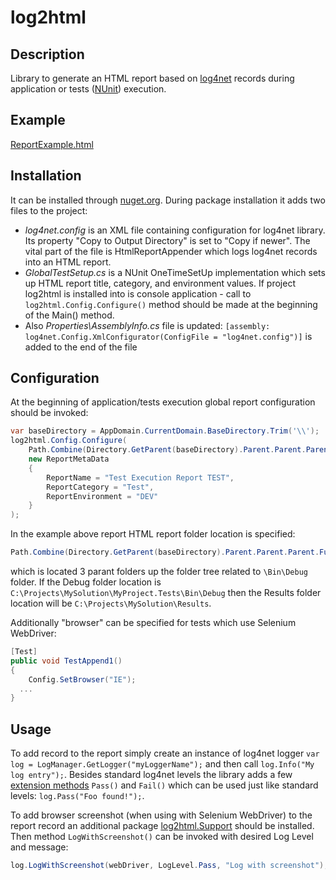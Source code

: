 # log2html

## Description
Library to generate an HTML report based on [log4net](https://logging.apache.org/log4net/) records during application or tests ([NUnit](http://nunit.org/)) execution.

## Example
[ReportExample.html](https://nitro.duckdns.org/log2html/ReportExample.html)

## Installation
It can be installed through [nuget.org](https://www.nuget.org/packages/log2html/).
During package installation it adds two files to the project:
 * *log4net.config* is an XML file containing configuration for log4net library. Its property "Copy to Output Directory" is set to "Copy if newer". The vital part of the file is HtmlReportAppender which logs log4net records into an HTML report.
 * *GlobalTestSetup.cs* is a NUnit OneTimeSetUp implementation which sets up HTML report title, category, and environment values. If project log2html is installed into is console application - call to `log2html.Config.Configure()` method should be made at the beginning of the Main() method.
 * Also *Properties\AssemblyInfo.cs* file is updated: `[assembly: log4net.Config.XmlConfigurator(ConfigFile = "log4net.config")]` is added to the end of the file

## Configuration
At the beginning of application/tests execution global report configuration should be invoked:
```C#
var baseDirectory = AppDomain.CurrentDomain.BaseDirectory.Trim('\\');
log2html.Config.Configure(
	Path.Combine(Directory.GetParent(baseDirectory).Parent.Parent.Parent.FullName, "Results"),
	new ReportMetaData
	{
		ReportName = "Test Execution Report TEST",
		ReportCategory = "Test",
		ReportEnvironment = "DEV"
	}
);
```

In the example above report HTML report folder location is specified:
```C#
Path.Combine(Directory.GetParent(baseDirectory).Parent.Parent.Parent.FullName, "Results")
```
which is located 3 parant folders up the folder tree related to `\Bin\Debug` folder.
If the Debug folder location is `C:\Projects\MySolution\MyProject.Tests\Bin\Debug` then the Results folder location will be `C:\Projects\MySolution\Results`.

Additionally "browser" can be specified for tests which use Selenium WebDriver:
```C#
[Test]
public void TestAppend1()
{
	Config.SetBrowser("IE");
  ...
}
```

## Usage
To add record to the report simply create an instance of log4net logger `var log = LogManager.GetLogger("myLoggerName");` and then call `log.Info("My log entry");`.
Besides standard log4net levels the library adds a few [extension methods](https://github.com/dnknitro/log2html/blob/master/src/log2html/LogExtensions.cs) `Pass()` and `Fail()` which can be used just like standard levels: `log.Pass("Foo found!");`.

To add browser screenshot (when using with Selenium WebDriver) to the report record an additional package [log2html.Support](https://www.nuget.org/packages/log2html.Support/) should be installed. 
Then method `LogWithScreenshot()` can be invoked with desired Log Level and message:
```C#
log.LogWithScreenshot(webDriver, LogLevel.Pass, "Log with screenshot");
```
